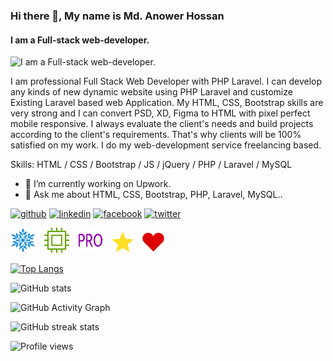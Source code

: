 ### Hi there 👋, My name is Md. Anower Hossan
#### I am a Full-stack web-developer.
![I am a Full-stack web-developer.](https://scontent.fdac3-1.fna.fbcdn.net/v/t39.30808-6/308010735_510981131031612_2332890458961415596_n.jpg?_nc_cat=108&ccb=1-7&_nc_sid=e3f864&_nc_eui2=AeH1atS7UoJ8JslDzOnmDeCmC8OCDEF8WukLw4IMQXxa6WSEHRF0d2UAa2FY13I8tjxsfXo-FQpqEILDSBmxy-Gg&_nc_ohc=92uMl69tjQgAX_213w3&_nc_zt=23&_nc_ht=scontent.fdac3-1.fna&oh=00_AfD62nPWmGkeBslW6eCEqNpz6SThBFa8Hoq8otxvdS0rug&oe=641F3505)

I am professional Full Stack Web Developer with PHP Laravel. 
I can  develop any kinds of new dynamic  website using PHP Laravel and customize Existing Laravel based web Application. 
My HTML, CSS, Bootstrap skills are  very strong and I can convert PSD, XD, Figma to HTML with pixel perfect mobile responsive.
 I always evaluate the client's needs and build projects according to the client's requirements. That's why clients will be 100% satisfied on my work.
I do my web-development service freelancing based.

Skills: HTML / CSS / Bootstrap / JS / jQuery / PHP / Laravel / MySQL

- 🔭 I’m currently working on Upwork. 
- 💬 Ask me about HTML, CSS, Bootstrap, PHP, Laravel, MySQL.. 


[<img src='https://cdn.jsdelivr.net/npm/simple-icons@3.0.1/icons/github.svg' alt='github' height='40'>](https://github.com/anowar-dev)  [<img src='https://cdn.jsdelivr.net/npm/simple-icons@3.0.1/icons/linkedin.svg' alt='linkedin' height='40'>](https://www.linkedin.com/in/md-anower-hossan-50938557//)  [<img src='https://cdn.jsdelivr.net/npm/simple-icons@3.0.1/icons/facebook.svg' alt='facebook' height='40'>](https://www.facebook.com/anowerofficial)  [<img src='https://cdn.jsdelivr.net/npm/simple-icons@3.0.1/icons/twitter.svg' alt='twitter' height='40'>](https://twitter.com/MDANOWE97643245)  

<a href='https://archiveprogram.github.com/'><img src='https://raw.githubusercontent.com/acervenky/animated-github-badges/master/assets/acbadge.gif' width='40' height='40'></a> <a href='https://docs.github.com/en/developers'><img src='https://raw.githubusercontent.com/acervenky/animated-github-badges/master/assets/devbadge.gif' width='40' height='40'></a> <a href='https://github.com/pricing'><img src='https://raw.githubusercontent.com/acervenky/animated-github-badges/master/assets/pro.gif' width='40' height='40'></a> <a href='https://stars.github.com/'><img src='https://raw.githubusercontent.com/acervenky/animated-github-badges/master/assets/starbadge.gif' width='35' height='35'></a> <a href='https://docs.github.com/en/github/supporting-the-open-source-community-with-github-sponsors'><img src='https://raw.githubusercontent.com/acervenky/animated-github-badges/master/assets/sponsorbadge.gif' width='35' height='35'></a> 

[![Top Langs](https://github-readme-stats.vercel.app/api/top-langs/?username=anowar-dev)](https://github.com/anuraghazra/github-readme-stats)

![GitHub stats](https://github-readme-stats.vercel.app/api?username=anowar-dev&show_icons=true)  

![GitHub Activity Graph](https://activity-graph.herokuapp.com/graph?username=anowar-dev)  

![GitHub streak stats](https://streak-stats.demolab.com/?user=anowar-dev)  

![Profile views](https://gpvc.arturio.dev/anowar-dev)  
